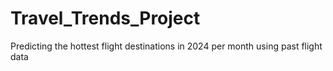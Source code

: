 # Travel_Trends_Project
Predicting the hottest flight destinations in 2024 per month using past flight data
